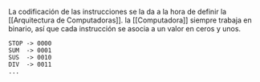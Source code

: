 La codificación de las instrucciones se la da a la hora de definir la [[Arquitectura de Computadoras]]. la [[Computadora]] siempre trabaja en binario, así que cada instrucción se asocia a un valor en ceros y unos.

```
STOP -> 0000
SUM  -> 0001
SUS  -> 0010
DIV  -> 0011
...
```
